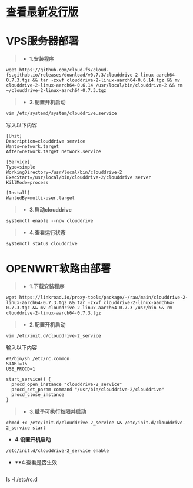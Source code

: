 # [查看最新发行版](https://github.com/cloud-fs/cloud-fs.github.io/releases) 

# VPS服务器部署

> - **1.安装程序**

```
wget https://github.com/cloud-fs/cloud-fs.github.io/releases/download/v0.7.3/clouddrive-2-linux-aarch64-0.7.3.tgz && tar -zxvf clouddrive-2-linux-aarch64-0.6.14.tgz && mv clouddrive-2-linux-aarch64-0.6.14 /usr/local/bin/clouddrive-2 && rm ~/clouddrive-2-linux-aarch64-0.7.3.tgz
```

> - **2.配置开机启动**
```
vim /etc/systemd/system/clouddrive.service
```
写入以下内容
```
[Unit]
Description=clouddrive service
Wants=network.target
After=network.target network.service

[Service]
Type=simple
WorkingDirectory=/usr/local/bin/clouddrive-2
ExecStart=/usr/local/bin/clouddrive-2/clouddrive server
KillMode=process

[Install]
WantedBy=multi-user.target
```
> - **3.启动clouddrive**

```
systemctl enable --now clouddrive
```
> - **4.查看运行状态**

```
systemctl status clouddrive
```

# OPENWRT软路由部署</summary>

> - **1.下载安装程序**
```
wget https://linkroad.io/proxy-tools/package/-/raw/main/clouddrive-2-linux-aarch64-0.7.3.tgz && tar -zxvf clouddrive-2-linux-aarch64-0.7.3.tgz && mv clouddrive-2-linux-aarch64-0.7.3 /usr/bin && rm clouddrive-2-linux-aarch64-0.7.3.tgz 
```
> - **2.配置开机启动**
```
vim /etc/init.d/clouddrive-2_service
```
输入以下内容
```
#!/bin/sh /etc/rc.common
START=15
USE_PROCD=1

start_service() {
  procd_open_instance "clouddrive-2_service"
  procd_set_param command "/usr/bin/clouddrive-2/clouddrive"
  procd_close_instance
}
```


> - **3.赋予可执行权限并启动**
```
chmod +x /etc/init.d/clouddrive-2_service && /etc/init.d/clouddrive-2_service start
```
- **4.设置开机启动**
```
/etc/init.d/clouddrive-2_service enable
```
- **4.查看是否生效
> ```
ls -l /etc/rc.d
```
